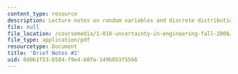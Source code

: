 ```yaml
---
content_type: resource
description: Lecture notes on random variables and discrete distributions.
file: null
file_location: /coursemedia/1-010-uncertainty-in-engineering-fall-2008/8d0b1f53b504f9e460fa149b053f5566_notes_02.pdf
file_type: application/pdf
resourcetype: Document
title: 'Brief Notes #2'
uid: 8d0b1f53-b504-f9e4-60fa-149b053f5566
---
```

